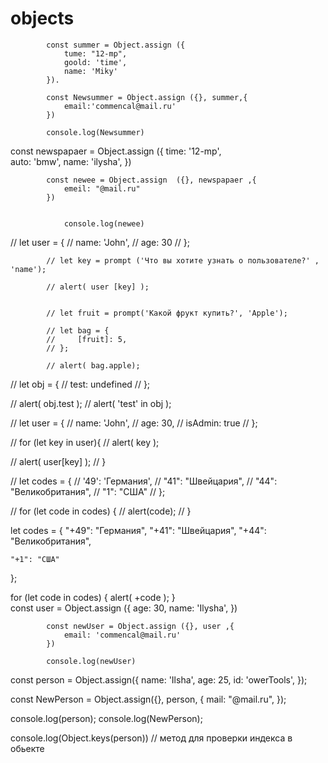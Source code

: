 # objects

            const summer = Object.assign ({
                tume: "12-mp",
                goold: 'time',
                name: 'Miky'
            }).   

            const Newsummer = Object.assign ({}, summer,{
                email:'commencal@mail.ru'
            })

            console.log(Newsummer)
 const newspapaer = Object.assign ({
                time: '12-mp',  
                auto: 'bmw',
                name: 'ilysha',
            })

            const newee = Object.assign  ({}, newspapaer ,{
                emeil: "@mail.ru"
            })
            
            
                console.log(newee)
// let user = {
            //     name: 'John',
            //     age: 30
            // };

            // let key = prompt ('Что вы хотите узнать о пользователе?' , 'name');

            // alert( user [key] );


            // let fruit = prompt('Какой фрукт купить?', 'Apple');

            // let bag = {
            //     [fruit]: 5,
            // };

            // alert( bag.apple);


// let obj = {
//     test: undefined 
// };

// alert( obj.test );
// alert( 'test' in obj );



// let user = {
//     name: 'John',
//     age: 30,
//     isAdmin: true
// };

// for (let key in user){
//     alert( key );

//     alert( user[key] );
// }


// let codes = {
//     '49': 'Германия',
//     "41": "Швейцария",
//     "44": "Великобритания",
//     "1": "США"
// };

// for (let code in codes) {
//     alert(code);
// }


let codes = {
    "+49": "Германия",
    "+41": "Швейцария",
    "+44": "Великобритания",

    "+1": "США"
};

for (let code in codes) {
    alert( +code );
}
\
 const user = Object.assign ({
                age: 30,
                name: 'Ilysha',
            })

            const newUser = Object.assign ({}, user ,{
                email: 'commencal@mail.ru'
            })

            console.log(newUser)


const person = Object.assign({
    name: 'Ilsha',
    age: 25,
    id: 'owerTools',
});

const NewPerson = Object.assign({}, person, {
    mail: "@mail.ru",
});

console.log(person);
console.log(NewPerson);

console.log(Object.keys(person)) // метод для проверки индекса в обьекте





